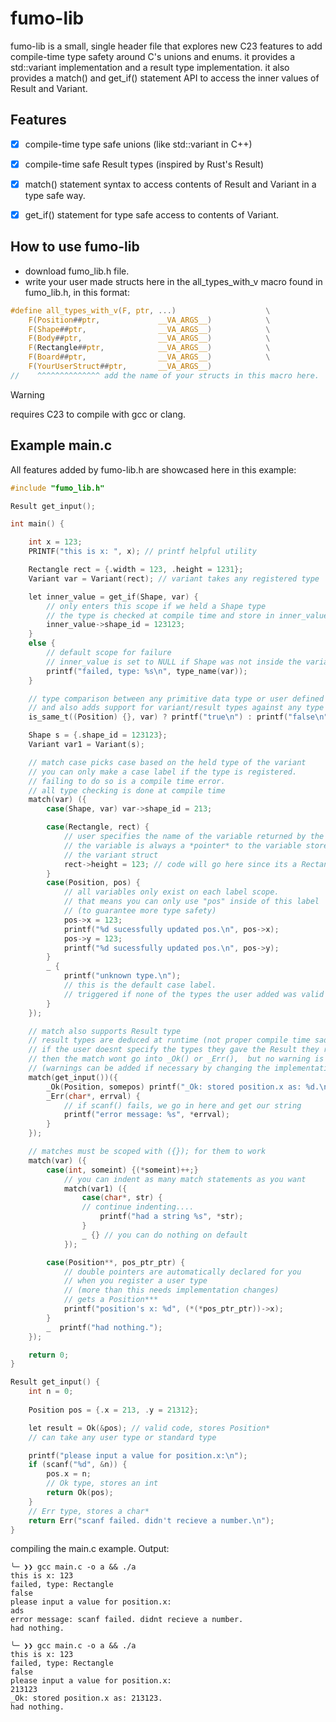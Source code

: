 # fumo-lib
fumo-lib is a small, single header file that explores new C23 features to add compile-time type safety around C's unions and enums.
it provides a std::variant implementation and a result type implementation.
it also provides a match() and get_if() statement API to access the inner values of Result and Variant.

## Features
- [x] compile-time type safe unions (like std::variant in C++)
- [x] compile-time safe Result types (inspired by Rust's Result)
- [x] match() statement syntax to access contents of Result and Variant in a type safe way.
- [x] get_if() statement for type safe access to contents of Variant.  


## How to use fumo-lib
- download fumo_lib.h file.
- write your user made structs here in the all_types_with_v macro found in fumo_lib.h, in this format:
```c
#define all_types_with_v(F, ptr, ...)                    \
    F(Position##ptr,             __VA_ARGS__)            \
    F(Shape##ptr,                __VA_ARGS__)            \
    F(Body##ptr,                 __VA_ARGS__)            \
    F(Rectangle##ptr,            __VA_ARGS__)            \
    F(Board##ptr,                __VA_ARGS__)            \
    F(YourUserStruct##ptr,       __VA_ARGS__)
//    ^^^^^^^^^^^^^^ add the name of your structs in this macro here.
```
> [!WARNING]
> requires C23 to compile with gcc or clang.

## Example main.c

All features added by fumo-lib.h are showcased here in this example:
```c
#include "fumo_lib.h"

Result get_input();

int main() {

    int x = 123;
    PRINTF("this is x: ", x); // printf helpful utility

    Rectangle rect = {.width = 123, .height = 1231};
    Variant var = Variant(rect); // variant takes any registered type

    let inner_value = get_if(Shape, var) {
        // only enters this scope if we held a Shape type
        // the type is checked at compile time and store in inner_value
        inner_value->shape_id = 123123;
    }
    else {
        // default scope for failure
        // inner_value is set to NULL if Shape was not inside the variant.
        printf("failed, type: %s\n", type_name(var));
    }

    // type comparison between any primitive data type or user defined struct
    // and also adds support for variant/result types against any type
    is_same_t((Position) {}, var) ? printf("true\n") : printf("false\n");

    Shape s = {.shape_id = 123123};
    Variant var1 = Variant(s);

    // match case picks case based on the held type of the variant
    // you can only make a case label if the type is registered.
    // failing to do so is a compile time error.
    // all type checking is done at compile time
    match(var) ({
        case(Shape, var) var->shape_id = 213;

        case(Rectangle, rect) {
            // user specifies the name of the variable returned by the match
            // the variable is always a *pointer* to the variable stored in
            // the variant struct
            rect->height = 123; // code will go here since its a Rectangle type
        }
        case(Position, pos) {
            // all variables only exist on each label scope.
            // that means you can only use "pos" inside of this label
            // (to guarantee more type safety)
            pos->x = 123;
            printf("%d sucessfully updated pos.\n", pos->x);
            pos->y = 123;
            printf("%d sucessfully updated pos.\n", pos->y);
        }
        _ {
            printf("unknown type.\n");
            // this is the default case label.
            // triggered if none of the types the user added was valid
        }
    });

    // match also supports Result type
    // result types are deduced at runtime (not proper compile time sadly)
    // if the user doesnt specify the types they gave the Result they returned
    // then the match wont go into _Ok() or _Err(),  but no warning is emitted.
    // (warnings can be added if necessary by changing the implementation).
    match(get_input())({
        _Ok(Position, somepos) printf("_Ok: stored position.x as: %d.\n", somepos->x);
        _Err(char*, errval) {
            // if scanf() fails, we go in here and get our string
            printf("error message: %s", *errval);
        }
    });

    // matches must be scoped with ({}); for them to work
    match(var) ({
        case(int, someint) {(*someint)++;}
            // you can indent as many match statements as you want
            match(var1) ({
                case(char*, str) {
                // continue indenting....
                    printf("had a string %s", *str);
                }
                _ {} // you can do nothing on default
            });

        case(Position**, pos_ptr_ptr) {
            // double pointers are automatically declared for you
            // when you register a user type
            // (more than this needs implementation changes)
            // gets a Position***
            printf("position's x: %d", (*(*pos_ptr_ptr))->x);
        }
        _  printf("had nothing."); 
    });

    return 0;
}

Result get_input() {
    int n = 0;
    
    Position pos = {.x = 213, .y = 21312};

    let result = Ok(&pos); // valid code, stores Position*
    // can take any user type or standard type

    printf("please input a value for position.x:\n");
    if (scanf("%d", &n)) {
        pos.x = n;
        // Ok type, stores an int
        return Ok(pos);
    }
    // Err type, stores a char*
    return Err("scanf failed. didn't recieve a number.\n");
}
```
compiling the main.c example.
Output:
```
╰─ ❯❯ gcc main.c -o a && ./a
this is x: 123
failed, type: Rectangle
false
please input a value for position.x:
ads
error message: scanf failed. didnt recieve a number.
had nothing.

╰─ ❯❯ gcc main.c -o a && ./a
this is x: 123
failed, type: Rectangle
false
please input a value for position.x:
213123
_Ok: stored position.x as: 213123.
had nothing.

```
